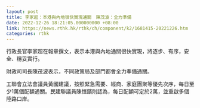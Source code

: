 ```yaml
---
layout: post
title: 李家超：本港與內地很快實現通關　陳茂波：全力準備
date: 2022-12-26 18:21:05.000000000 +08:00
link: https://news.rthk.hk/rthk/ch/component/k2/1681415-20221226.htm
categories: rthk
---
```


行政長官李家超在報章撰文，表示本港與內地通關很快實現，將逐步、有序，安全、穩妥實行。

財政司司長陳茂波表示，不同政策局及部門都會全力準備通關。

工聯會立法會議員黃國建議，按照緊急需要、經商、家庭團聚等優先次序，每日至少1萬個配額通關。民建聯議員陳恒鑌則認為，每日配額可定於2萬，並重啟多個陸路口岸。
